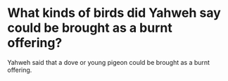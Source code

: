 # What kinds of birds did Yahweh say could be brought as a burnt offering?

Yahweh said that a dove or young pigeon could be brought as a burnt offering.
